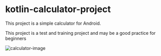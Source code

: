 # kotlin-calculator-project

This project is a simple calculator for Android.

This project is a test and training project and may be a good practice for beginners


![calculator-image](https://user-images.githubusercontent.com/84248761/150556109-73fbf5dc-f35a-4cbb-b3ff-7cf24e8ddcf6.png)
